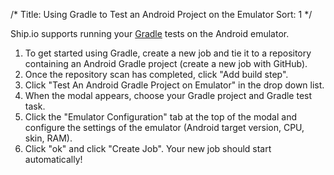 /*
Title: Using Gradle to Test an Android Project on the Emulator
Sort: 1
*/

Ship.io supports running your [Gradle](http://www.gradle.org/) tests on the Android emulator.

1. To get started using Gradle, create a new job and tie it to a repository containing an Android Gradle project (create a new job with GitHub).
2. Once the repository scan has completed, click "Add build step".
3. Click "Test An Android Gradle Project on Emulator" in the drop down list.
4. When the modal appears, choose your Gradle project and Gradle test task.
5. Click the "Emulator Configuration" tab at the top of the modal and configure the settings of the emulator (Android target version, CPU, skin, RAM).
6. Click "ok" and click "Create Job". Your new job should start automatically!
